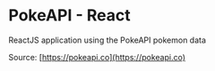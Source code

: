 # PokeAPI - React
ReactJS application using the PokeAPI pokemon data

Source: [https://pokeapi.co](https://pokeapi.co)